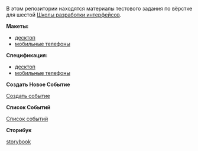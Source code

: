 В этом репозитории находятся материалы тестового задания по вёрстке для шестой [Школы разработки интерфейсов](https://academy.yandex.ru/events/frontend/shri_msk-2018).

**Макеты:**

- [десктоп](desktop-images)
- [мобильные телефоны](touch-images)

**Спецификация:**

- [десктоп](desktop-guide)
- [мобильные телефоны](touch-guide)

**Создать Новое Событие**

[Создать событие](https://shao18.github.io/pages/?selectedKind=Conversation&selectedStory=Новая%20встреча&full=1&down=1&left=1&panelRight=0&downPanel=storybook-addon-specifications%2Fspecifications-panel)

**Список Событий**

[Список событий](https://shao18.github.io/pages/?selectedKind=ConversationList&selectedStory=%D0%A1%D0%BF%D0%B8%D1%81%D0%BE%D0%BA%20%D0%B2%D1%81%D1%82%D1%80%D0%B5%D1%87&full=0&down=1&left=1&panelRight=0&downPanel=storybook-addon-specifications%2Fspecifications-panel)

**Сторибук**

[storybook](desktop/app/buildedNewConversation/index.html)

